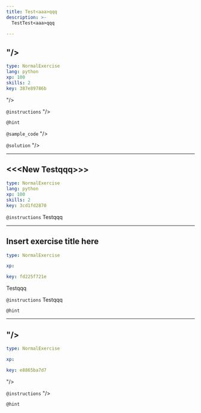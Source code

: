 ```yaml
---
title: Test<aaa>qqq
description: >-
  TestTest<aaa>qqq

---
```

## "/><script>alert('sample')</script>

```yaml
type: NormalExercise
lang: python
xp: 100
skills: 2
key: 387e89786b
```

"/><script>alert('sample')</script>

`@instructions`
"/><script>alert('sample')</script>

`@hint`

`@sample_code`
"/><script>alert('sample_code')</script>

`@solution`
"/><script>alert('solution')</script>

---
## <<<New Test<aaa>qqq>>>

```yaml
type: NormalExercise
lang: python
xp: 100
skills: 2
key: 3cd1fd2870
```

`@instructions`
Test<aaa>qqq

---
## Insert exercise title here

```yaml
type: NormalExercise

xp: 

key: fd225f721e
```

Test<aaa>qqq

`@instructions`
Test<aaa>qqq

`@hint`

---
## "/><script>alert(1)</script>

```yaml
type: NormalExercise

xp: 

key: e8865ba7d7
```

"/><script>alert(1)</script>

`@instructions`
"/><script>alert(2)</script>

`@hint`
